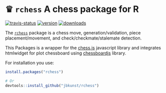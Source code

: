 # ♛ `rchess` A chess package for R

[![travis-status](https://api.travis-ci.org/jbkunst/rchess.svg)](https://travis-ci.org/jbkunst/rchess)
[![version](http://www.r-pkg.org/badges/version/rchess)](http://www.r-pkg.org/pkg/rchess)
[![downloads](http://cranlogs.r-pkg.org/badges/rchess)](http://www.r-pkg.org/pkg/rchess)

The [`rchess`](http://jkunst.com/rchess) package is a chess move, generation/validation, piece placement/movement, and check/checkmate/stalemate detection.
 
This Packages is a wrapper for the [chess.js](https://github.com/jhlywa/chess.js) javascript library
and integrates htmlwidget for plot chessboard using [chessboardjs](http://chessboardjs.com/) library.
 
For installation you use:

```r
install.packages("rchess")

# Or
devtools::install_github("jbkunst/rchess")
```